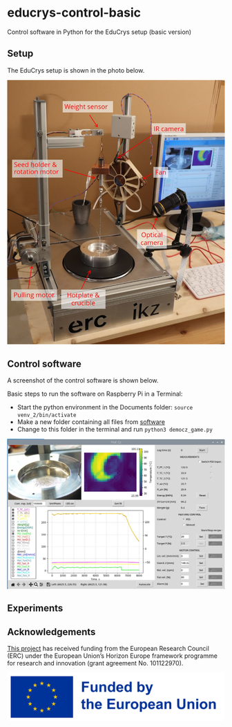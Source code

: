 # educrys-control-basic
Control software in Python for the EduCrys setup (basic version)

## Setup

The EduCrys setup is shown in the photo below.

![pic](pics/setup.jpg)

## Control software

A screenshot of the control software is shown below.

Basic steps to run the software on Raspberry Pi in a Terminal:
- Start the python environment in the Documents folder: ```source venv_2/bin/activate```
- Make a new folder containing all files from [software](https://github.com/poc-handsome/educrys-control-basic/tree/main/software)
- Change to this folder in the terminal and run ```python3 democz_game.py```

![pic](pics/screenshot.jpg)

## Experiments


## Acknowledgements

[This project](https://poc-handsome.github.io/) has received funding from the European Research Council (ERC) under the 
European Union’s Horizon Europe framework programme for research and innovation (grant agreement No. 101122970).

<img src="https://raw.githubusercontent.com/poc-handsome/poc-handsome.github.io/master/EN_FundedbytheEU_RGB_POS.png">

